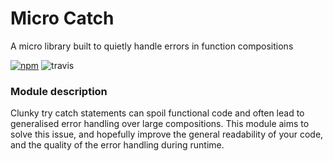 # Micro Catch
A micro library built to quietly handle errors in function compositions

[![npm](https://img.shields.io/npm/v/micro-catch.svg?style=flat-square)](https://www.npmjs.com/package/micro-catch)
![travis](https://img.shields.io/travis/iainreid820/micro-catch/master.svg?style=flat-square)

### Module description
Clunky try catch statements can spoil functional code and often lead to generalised error handling over large compositions. This module aims to solve this issue, and hopefully improve the general readability of your code, and the quality of the error handling during runtime.
